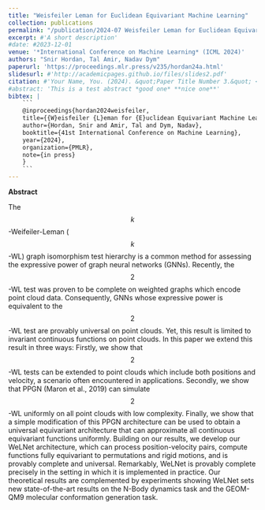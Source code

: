 ```yaml
---
title: "Weisfeiler Leman for Euclidean Equivariant Machine Learning"
collection: publications
permalink: "/publication/2024-07 Weisfeiler Leman for Euclidean Equivariant Machine Learning"
excerpt: #'A short description'
#date: #2023-12-01
venue: '*International Conference on Machine Learning* (ICML 2024)'
authors: "Snir Hordan, Tal Amir, Nadav Dym"
paperurl: 'https://proceedings.mlr.press/v235/hordan24a.html'
slidesurl: #'http://academicpages.github.io/files/slides2.pdf'
citation: #'Your Name, You. (2024). &quot;Paper Title Number 3.&quot; <i>GitHub Journal of Bugs</i>. 1(3).'
#abstract: 'This is a test abstract *good one* **nice one**'
bibtex: |
    ```
    @inproceedings{hordan2024weisfeiler,
    title={{W}eisfeiler {L}eman for {E}uclidean Equivariant Machine Learning},
    author={Hordan, Snir and Amir, Tal and Dym, Nadav},
    booktitle={41st International Conference on Machine Learning},
    year={2024},
    organization={PMLR},
    note={in press}
    }
    ```
---
```


**Abstract**

The $$k$$-Weifeiler-Leman ($$k$$-WL) graph isomorphism test hierarchy is a common method for assessing the expressive power of graph neural networks (GNNs). Recently, the $$2$$-WL test was proven to be complete on weighted graphs which encode point cloud data. Consequently, GNNs whose expressive power is equivalent to the $$2$$-WL test are provably universal on point clouds. Yet, this result is limited to invariant continuous functions on point clouds. In this paper we extend this result in three ways: Firstly, we show that $$2$$-WL tests can be extended to point clouds which include both positions and velocity, a scenario often encountered in applications. Secondly, we show that PPGN (Maron et al., 2019) can simulate $$2$$-WL uniformly on all point clouds with low complexity. Finally, we show that a simple modification of this PPGN architecture can be used to obtain a universal equivariant architecture that can approximate all continuous equivariant functions uniformly. Building on our results, we develop our WeLNet architecture, which can process position-velocity pairs, compute functions fully equivariant to permutations and rigid motions, and is provably complete and universal. Remarkably, WeLNet is provably complete precisely in the setting in which it is implemented in practice. Our theoretical results are complemented by experiments showing WeLNet sets new state-of-the-art results on the N-Body dynamics task and the GEOM-QM9 molecular conformation generation task.
